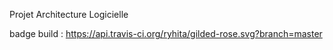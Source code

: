Projet Architecture Logicielle

badge build : https://api.travis-ci.org/ryhita/gilded-rose.svg?branch=master



